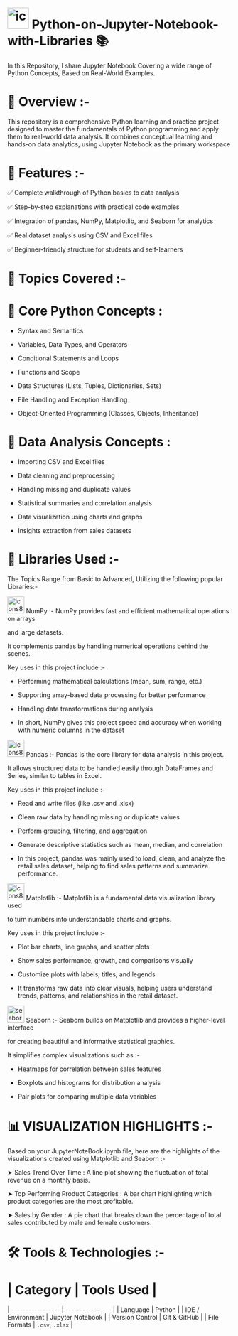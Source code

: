 # <img width="48" height="48" alt="icons8-python-48" src="https://github.com/user-attachments/assets/dfabd6cd-ee48-41e0-97ef-969f1aefceb7" /> Python-on-Jupyter-Notebook-with-Libraries 📚

In this Repository, I share Jupyter Notebook Covering a wide range of Python Concepts, Based on Real-World Examples.

# 📘 Overview :-
This repository is a comprehensive Python learning and practice project designed to master the fundamentals of Python programming and apply them to real-world data analysis.
It combines conceptual learning and hands-on data analytics, using Jupyter Notebook as the primary workspace

# 🚀 Features :-
✅ Complete walkthrough of Python basics to data analysis

✅ Step-by-step explanations with practical code examples

✅ Integration of pandas, NumPy, Matplotlib, and Seaborn for analytics

✅ Real dataset analysis using CSV and Excel files

✅ Beginner-friendly structure for students and self-learners

# 🧠 Topics Covered :-

# 🔹 Core Python Concepts :

*  Syntax and Semantics

*  Variables, Data Types, and Operators

*  Conditional Statements and Loops

*  Functions and Scope

*  Data Structures (Lists, Tuples, Dictionaries, Sets)

*  File Handling and Exception Handling

*  Object-Oriented Programming (Classes, Objects, Inheritance)

# 🔹 Data Analysis Concepts :

* Importing CSV and Excel files

* Data cleaning and preprocessing

* Handling missing and duplicate values

* Statistical summaries and correlation analysis

* Data visualization using charts and graphs

* Insights extraction from sales datasets

# 🧩 Libraries Used :- 

The Topics Range from Basic to Advanced, Utilizing the following popular Libraries:-

<img width="38" height="38" alt="icons8-numpy-38" src="https://github.com/user-attachments/assets/f906f4f3-6ef2-4f1d-8ba6-68b3940008e1" /> NumPy :- NumPy provides fast and efficient mathematical operations on arrays 
                                                
and large datasets.
 
It complements pandas by handling numerical operations behind the scenes.

Key uses in this project include :-

* Performing mathematical calculations (mean, sum, range, etc.)

* Supporting array-based data processing for better performance

* Handling data transformations during analysis
 
* In short, NumPy gives this project speed and accuracy when working with numeric columns in the dataset
 

 
 <img width="38" height="38" alt="icons8-pandas-logo-38" src="https://github.com/user-attachments/assets/bf737ad9-dd15-42c3-a03c-44decba75a2d" /> Pandas :- Pandas is the core library for data analysis in this project.
 
 It allows structured data to be handled easily through DataFrames and Series, similar to tables in Excel.
 
Key uses in this project include :-

* Read and write files (like .csv and .xlsx)

* Clean raw data by handling missing or duplicate values

* Perform grouping, filtering, and aggregation

* Generate descriptive statistics such as mean, median, and correlation
 
* In this project, pandas was mainly used to load, clean, and analyze the retail sales dataset, helping to find sales patterns and summarize performance.
 

 
 <img width="38" height="38" alt="icons8-matplotlib-40" src="https://github.com/user-attachments/assets/faa4cfce-67c1-4561-add8-11b0207674d6" /> Matplotlib :- Matplotlib is a fundamental data visualization library used 

  to turn numbers into understandable charts and graphs.

Key uses in this project include :-

* Plot bar charts, line graphs, and scatter plots

* Show sales performance, growth, and comparisons visually

* Customize plots with labels, titles, and legends
 
* It transforms raw data into clear visuals, helping users understand trends, patterns, and relationships in the retail dataset.
 

 
 <img width="38" height="38" alt="seaborn-seeklogo" src="https://github.com/user-attachments/assets/56cd33cd-eec8-4da8-b88a-866965b3e020" /> Seaborn :- Seaborn builds on Matplotlib and provides a higher-level interface  
 
  for creating beautiful and informative statistical graphics.

It simplifies complex visualizations such as :-

* Heatmaps for correlation between sales features

* Boxplots and histograms for distribution analysis

* Pair plots for comparing multiple data variables

# 📊 VISUALIZATION HIGHLIGHTS :-

Based on your JupyterNoteBook.ipynb file, here are the highlights of the visualizations created using Matplotlib and Seaborn :-

➤ Sales Trend Over Time : A line plot showing the fluctuation of total revenue on a monthly basis.

➤ Top Performing Product Categories : A bar chart highlighting which product categories are the most profitable.

➤ Sales by Gender : A pie chart that breaks down the percentage of total sales contributed by male and female customers.

# 🛠️ Tools & Technologies :-

# | Category          | Tools Used       |
  | ----------------- | ---------------- |
  | Language          | Python           |
  | IDE / Environment | Jupyter Notebook |
  | Version Control   | Git & GitHub     |
  | File Formats      | `.csv`, `.xlsx`  |

 



